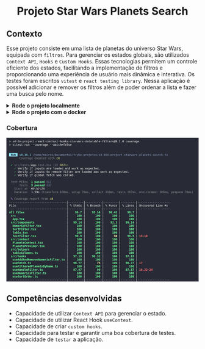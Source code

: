 # <p align="center">Projeto Star Wars Planets Search</p>

## Contexto

Esse projeto consiste em uma lista de planetas do universo Star Wars, equipada com `filtros`. Para gerenciar os estados globais, são utilizados `Context API`, `Hooks` e `Custom Hooks`. Essas tecnologias permitem um controle eficiente dos estados, facilitando a implementação de filtros e proporcionando uma experiência de usuário mais dinâmica e interativa. Os testes foram escritos `vitest` e `react testing library`. Nessa aplicação é possível adicionar e remover os filtros além de poder ordenar a lista e fazer uma busca pelo nome.

<details>

<summary><strong>Rode o projeto localmente</strong></summary><br>

> ⚠️ É preciso ter o [Node](https://nodejs.org/en) instalado em sua máquina.

Clone o repositório:

```JSON
git clone git@github.com:mairess/project-starwars-planets-search.git
```

Instale as dependências:

```JSON
npm install
```

Inicie o vite server:

```JSON
npm run dev
```

### Os testes

Rode os testes com:

```JSON
npm test
```

Rode a cobertura dos testes:

```JSON
npm run coverage
```

</details>

<details>

<summary><strong>Rode o projeto com o docker</strong></summary><br>

> ⚠️ É preciso ter o [Docker](https://www.docker.com/get-started/) instalado em sua máquina.

Clone o repositório:

```JSON
git clone git@github.com:mairess/project-starwars-planets-search.git
```

Suba o container:

```JSON
docker compose up -d
```

O vite server estará disponível na porta `3000`:

```HTML
http://localhost:3000
```

</details>

### Cobertura

![cobertura vitest](coverageVitest.png)

## Competências desenvolvidas

- Capacidade de utilizar `Context API` para gerenciar o estado.
- Capacidade de utilizar React Hook `useContext`.
- Capacidade de criar `custom hooks`.
- Capacidade para testar e garantir uma boa cobertura de testes.
- Capacidade de `testar` a aplicação.
